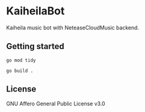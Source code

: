 # KaiheilaBot

Kaiheila music bot with NeteaseCloudMusic backend.

## Getting started

```shell
go mod tidy
```

```shell
go build .
```

## License

GNU Affero General Public License v3.0
